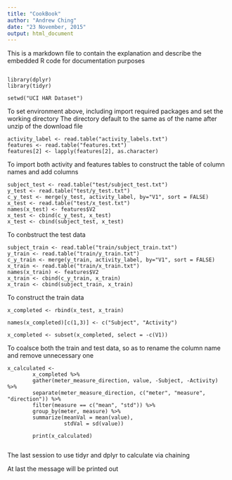 ```yaml
---
title: "CookBook"
author: "Andrew Ching"
date: "23 November, 2015"
output: html_document
---
```


This is a markdown file to contain the explanation and describe the embedded R code for documentation purposes

```{r, message=FALSE}

library(dplyr)
library(tidyr)

setwd("UCI HAR Dataset")
```

To set environment above, including import required packages and set the working directory
The directory default to the same as of the name after unzip of the download file


```{r, message=FALSE}
activity_label <- read.table("activity_labels.txt")
features <- read.table("features.txt")
features[2] <- lapply(features[2], as.character) 

```
To import both activity and features tables to construct the table of column names and add columns


```{r, message=FALSE}
subject_test <- read.table("test/subject_test.txt")
y_test <- read.table("test/y_test.txt")
c_y_test <- merge(y_test, activity_label, by="V1", sort = FALSE)
x_test <- read.table("test/x_test.txt")
names(x_test) <- features$V2
x_test <- cbind(c_y_test, x_test)
x_test <- cbind(subject_test, x_test)

```
To conbstruct the test data

```{r, message=FALSE}
subject_train <- read.table("train/subject_train.txt")
y_train <- read.table("train/y_train.txt")
c_y_train <- merge(y_train, activity_label, by="V1", sort = FALSE)
x_train <- read.table("train/x_train.txt")
names(x_train) <- features$V2
x_train <- cbind(c_y_train, x_train)
x_train <- cbind(subject_train, x_train)
```
To construct the train data

```{r, messsage=FALSE}
x_completed <- rbind(x_test, x_train)

names(x_completed)[c(1,3)] <- c("Subject", "Activity")

x_completed <- subset(x_completed, select = -c(V1))
```
To coalsce both the train and test data, so as to rename the column name and remove unnecessary one

```{r, message=FALSE}
x_calculated <- 
        x_completed %>% 
        gather(meter_measure_direction, value, -Subject, -Activity) %>% 
        separate(meter_measure_direction, c("meter", "measure", "direction")) %>%
        filter(measure == c("mean", "std")) %>%
        group_by(meter, measure) %>%
        summarize(meanVal = mean(value),
                  stdVal = sd(value))

        print(x_calculated)
        
```
The last session to use tidyr and dplyr to calculate via chaining

At last the message will be printed out

